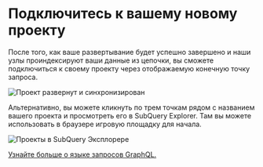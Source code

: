# Подключитесь к вашему новому проекту

После того, как ваше развертывание будет успешно завершено и наши узлы проиндексируют ваши данные из цепочки, вы сможете подключиться к своему проекту через отображаемую конечную точку запроса.

![Проект развернут и синхронизирован](/assets/img/projects-deploy-sync.png)

Альтернативно, вы можете кликнуть по трем точкам рядом с названием вашего проекта и просмотреть его в SubQuery Explorer. Там вы можете использовать в браузере игровую площадку для начала.

![Проекты в SubQuery Эксплорере](/assets/img/projects-explorer.png)

[Узнайте больше о языке запросов GraphQL.](./graphql.md)
